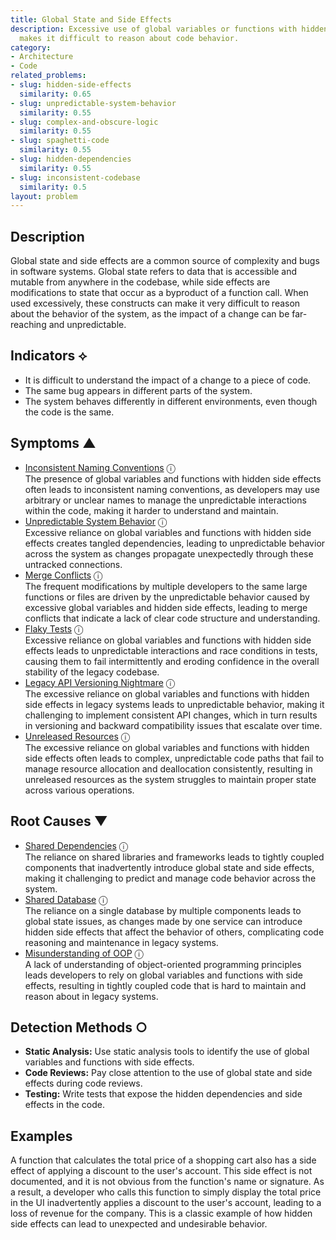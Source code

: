 ```yaml
---
title: Global State and Side Effects
description: Excessive use of global variables or functions with hidden side effects
  makes it difficult to reason about code behavior.
category:
- Architecture
- Code
related_problems:
- slug: hidden-side-effects
  similarity: 0.65
- slug: unpredictable-system-behavior
  similarity: 0.55
- slug: complex-and-obscure-logic
  similarity: 0.55
- slug: spaghetti-code
  similarity: 0.55
- slug: hidden-dependencies
  similarity: 0.55
- slug: inconsistent-codebase
  similarity: 0.5
layout: problem
---
```


## Description
Global state and side effects are a common source of complexity and bugs in software systems. Global state refers to data that is accessible and mutable from anywhere in the codebase, while side effects are modifications to state that occur as a byproduct of a function call. When used excessively, these constructs can make it very difficult to reason about the behavior of the system, as the impact of a change can be far-reaching and unpredictable.


## Indicators ⟡
- It is difficult to understand the impact of a change to a piece of code.
- The same bug appears in different parts of the system.
- The system behaves differently in different environments, even though the code is the same.


## Symptoms ▲

- [Inconsistent Naming Conventions](inconsistent-naming-conventions.md) <span class="info-tooltip" title="Confidence: 0.573, Strength: 0.863">ⓘ</span>
<br/>  The presence of global variables and functions with hidden side effects often leads to inconsistent naming conventions, as developers may use arbitrary or unclear names to manage the unpredictable interactions within the code, making it harder to understand and maintain.
- [Unpredictable System Behavior](unpredictable-system-behavior.md) <span class="info-tooltip" title="Confidence: 0.510, Strength: 0.899">ⓘ</span>
<br/>  Excessive reliance on global variables and functions with hidden side effects creates tangled dependencies, leading to unpredictable behavior across the system as changes propagate unexpectedly through these untracked connections.
- [Merge Conflicts](merge-conflicts.md) <span class="info-tooltip" title="Confidence: 0.422, Strength: 0.682">ⓘ</span>
<br/>  The frequent modifications by multiple developers to the same large functions or files are driven by the unpredictable behavior caused by excessive global variables and hidden side effects, leading to merge conflicts that indicate a lack of clear code structure and understanding.
- [Flaky Tests](flaky-tests.md) <span class="info-tooltip" title="Confidence: 0.381, Strength: 0.678">ⓘ</span>
<br/>  Excessive reliance on global variables and functions with hidden side effects leads to unpredictable interactions and race conditions in tests, causing them to fail intermittently and eroding confidence in the overall stability of the legacy codebase.
- [Legacy API Versioning Nightmare](legacy-api-versioning-nightmare.md) <span class="info-tooltip" title="Confidence: 0.333, Strength: 0.743">ⓘ</span>
<br/>  The excessive reliance on global variables and functions with hidden side effects in legacy systems leads to unpredictable behavior, making it challenging to implement consistent API changes, which in turn results in versioning and backward compatibility issues that escalate over time.
- [Unreleased Resources](unreleased-resources.md) <span class="info-tooltip" title="Confidence: 0.322, Strength: 0.578">ⓘ</span>
<br/>  The excessive reliance on global variables and functions with hidden side effects often leads to complex, unpredictable code paths that fail to manage resource allocation and deallocation consistently, resulting in unreleased resources as the system struggles to maintain proper state across various operations.

## Root Causes ▼

- [Shared Dependencies](shared-dependencies.md) <span class="info-tooltip" title="Confidence: 0.397, Strength: 0.923">ⓘ</span>
<br/>  The reliance on shared libraries and frameworks leads to tightly coupled components that inadvertently introduce global state and side effects, making it challenging to predict and manage code behavior across the system.
- [Shared Database](shared-database.md) <span class="info-tooltip" title="Confidence: 0.387, Strength: 0.917">ⓘ</span>
<br/>  The reliance on a single database by multiple components leads to global state issues, as changes made by one service can introduce hidden side effects that affect the behavior of others, complicating code reasoning and maintenance in legacy systems.
- [Misunderstanding of OOP](misunderstanding-of-oop.md) <span class="info-tooltip" title="Confidence: 0.302, Strength: 0.912">ⓘ</span>
<br/>  A lack of understanding of object-oriented programming principles leads developers to rely on global variables and functions with side effects, resulting in tightly coupled code that is hard to maintain and reason about in legacy systems.

## Detection Methods ○
- **Static Analysis:** Use static analysis tools to identify the use of global variables and functions with side effects.
- **Code Reviews:** Pay close attention to the use of global state and side effects during code reviews.
- **Testing:** Write tests that expose the hidden dependencies and side effects in the code.


## Examples
A function that calculates the total price of a shopping cart also has a side effect of applying a discount to the user's account. This side effect is not documented, and it is not obvious from the function's name or signature. As a result, a developer who calls this function to simply display the total price in the UI inadvertently applies a discount to the user's account, leading to a loss of revenue for the company. This is a classic example of how hidden side effects can lead to unexpected and undesirable behavior.
